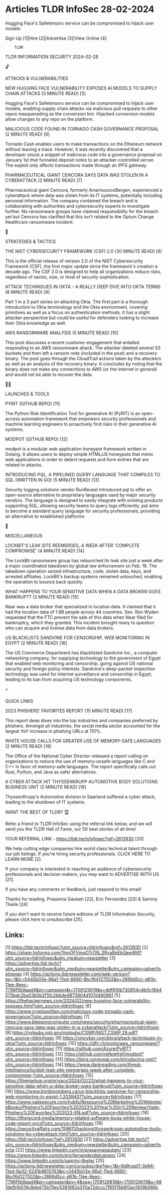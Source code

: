 # Articles TLDR InfoSec 28-02-2024

Hugging Face's Safetensors service can be compromised to hijack user
models  

Sign Up [1]|Hire [2]|Advertise [3]|View Online [4] 

		TLDR 

TLDR INFORMATION SECURITY 2024-02-28

🔓 

ATTACKS & VULNERABILITIES

 NEW HUGGING FACE VULNERABILITY EXPOSES AI MODELS TO SUPPLY CHAIN
ATTACKS (3 MINUTE READ) [5] 

 Hugging Face's Safetensors service can be compromised to hijack user
models, enabling supply chain attacks via malicious pull requests to
other repos masquerading as the conversion bot. Hijacked conversion
models allow changes to any repo on the platform. 

 MALICIOUS CODE FOUND IN TORNADO CASH GOVERNANCE PROPOSAL (2 MINUTE
READ) [6] 

 Tornado Cash enables users to make transactions on the Ethereum
network without leaving a trace. However, it was recently discovered
that a developer snuck a snippet of malicious code into a governance
proposal on January 1st that funneled deposit notes to an
attacker-controlled server. The exploit only affects transactions made
through an IPFS gateway. 

 PHARMACEUTICAL GIANT CENCORA SAYS DATA WAS STOLEN IN A CYBERATTACK (2
MINUTE READ) [7] 

 Pharmaceutical giant Cencora, formerly AmerisourceBergen, experienced
a cyberattack where data was stolen from its IT systems, potentially
including personal information. The company contained the breach and
is collaborating with authorities and cybersecurity experts to
investigate further. No ransomware groups have claimed responsibility
for the breach yet but Cencora has clarified that this isn't related
to the Optum Change Healthcare ransomware incident. 

🧠 

STRATEGIES & TACTICS

 THE NIST CYBERSECURITY FRAMEWORK (CSF) 2.0 (30 MINUTE READ) [8] 

 This is the official release of version 2.0 of the NIST Cybersecurity
Framework (CSF), the first major update since the framework's creation
a decade ago. The CSF 2.0 is designed to help all organizations reduce
risks, regardless of sector, size, or level of security
sophistication. 

 ATTACK TECHNIQUES IN OKTA - A REALLY DEEP DIVE INTO OKTA TERMS (8
MINUTE READ) [9] 

 Part 1 in a 3 part series on attacking Okta. The first part is a
thorough introduction to Okta terminology and the Okta environment,
covering primitives as well as a focus on authentication methods. It
has a slight attacker perspective but could be useful for defenders
looking to increase their Okta knowledge as well. 

 AWS RANSOMWARE ANALYSIS (5 MINUTE READ) [10] 

 This post discusses a recent customer engagement that entailed
responding to an AWS ransomware attack. The attacker deleted several
S3 buckets and then left a ransom note (included in the post) and a
recovery binary. The post goes through the CloudTrail actions taken by
the attackers as well as an analysis of the recovery binary. It
concludes by noting that the binary does not make any connections to
AWS (or the internet in general) and would not be able to recover the
data. 

🧑‍💻 

LAUNCHES & TOOLS

 PYRIT (GITHUB REPO) [11] 

 The Python Risk Identification Tool for generative AI (PyRIT) is an
open-access automation framework that empowers security professionals
and machine learning engineers to proactively find risks in their
generative AI systems. 

 MODPOT (GITHUB REPO) [12] 

 modpot is a modular web application honeypot framework written in
Golang. It allows users to deploy simple HTML/JS honeypots that mimic
web applications in order to detect requests and form entries that are
related to attacks. 

 INTRODUCING PQL, A PIPELINED QUERY LANGUAGE THAT COMPILES TO SQL
(WRITTEN IN GO) (5 MINUTE READ) [13] 

 Security logging solutions vendor RunReveal introduced pql to offer
an open-source alternative to proprietary languages used by major
security vendors. The language is designed to easily integrate with
existing products supporting SQL, allowing security teams to query
logs efficiently. pql aims to become a standard query language for
security professionals, providing an alternative to established
platforms. 

🎁 

MISCELLANEOUS

 LOCKBIT'S LEAK SITE REEMERGES, A WEEK AFTER 'COMPLETE COMPROMISE' (4
MINUTE READ) [14] 

 The LockBit ransomware group has relaunched its leak site just a week
after a major coordinated takedown by global law enforcement on Feb.
19. The takedown operation seized infrastructure, code, stolen data,
keys, and arrested affiliates. LockBit's backup systems remained
untouched, enabling the operation to bounce back quickly. 

 WHAT HAPPENS TO YOUR SENSITIVE DATA WHEN A DATA BROKER GOES BANKRUPT?
(3 MINUTE READ) [15] 

 Near was a data broker that specialized in location data. It claimed
that it had the location data of 1.6B people across 44 countries. Sen.
Ron Wyden requested that the FTC prevent the sale of this data when
Near filed for bankruptcy, which they granted. This incident brought
many to question who can acquire and license data from data brokers. 

 US BLACKLISTS SANDVINE FOR CENSORSHIP, WEB MONITORING IN EGYPT (2
MINUTE READ) [16] 

 The US Commerce Department has blacklisted Sandvine Inc., a computer
networking company, for supplying technology to the government of
Egypt that enabled web monitoring and censorship, going against US
national security and foreign policy interests. Sandvine's deep-packet
inspection technology was used for internet surveillance and
censorship in Egypt, leading to its ban from acquiring US technology
components. 

⚡ 

QUICK LINKS

 2023 PHISHERS' FAVORITES REPORT (15 MINUTE READ) [17] 

 This report deep dives into the top industries and companies
preferred by phishers. Amongst all industries, the social media sector
accounted for the largest YoY increase in phishing URLs at 110%. 

 WHITE HOUSE CALLS FOR GREATER USE OF MEMORY-SAFE LANGUAGES (2 MINUTE
READ) [18] 

 The Office of the National Cyber Director released a report calling
on organizations to reduce the use of memory-unsafe languages like C
and C++ in favor of memory-safe languages. The report specifically
calls out Rust, Python, and Java as safer alternatives. 

 A CYBER ATTACK HIT THYSSENKRUPP AUTOMOTIVE BODY SOLUTIONS BUSINESS
UNIT (2 MINUTE READ) [19] 

 ThyssenKrupp's Automotive division in Saarland suffered a cyber
attack, leading to the shutdown of IT systems. 

WANT THE BEST OF TLDR? 🏆

Refer a friend to TLDR InfoSec using the referral link below, and we
will send you the TLDR Hall of Fame, our 50 best stories of all time!

YOUR REFERRAL LINK - https://tldr.tech/infosec?ref=2613930 [20]

 We help cutting edge companies hire world class technical talent
through our job listings. If you're hiring security professionals,
CLICK HERE TO LEARN MORE [2]. 

If your company is interested in reaching an audience of cybersecurity
professionals and decision makers, you may want to ADVERTISE WITH US
[21]. 

If you have any comments or feedback, just respond to this email! 

Thanks for reading, 
Prasanna Gautam [22], Eric Fernandez [23] & Sammy Tbeile [24] 

If you don't want to receive future editions of TLDR Information
Security, please click here to unsubscribe [25]. 

 

Links:
------
[1] https://tldr.tech/infosec?utm_source=tldrinfosec&ref=2613930
[2] https://share.hsforms.com/1hmOFVmqOTrON_SRvaRqEbQee466?utm_source=tldrinfosec&utm_medium=newsletter
[3] https://advertise.tldr.tech/?utm_source=tldrinfosec&utm_medium=newsletter&utm_campaign=advertisetopnav
[4] https://actions.tldrnewsletter.com/web-version?ep=1&lc=0445b03e-96a1-11ed-8690-8bcf64127502&p=2899d5cc-d61b-11ee-8eec-7796f5b9aad4&pt=campaign&t=1709129019&s=ddf910b730854c4b0c1844575bdc2ba53b5b2f10c2bbde4873804d107d490961
[5] https://thehackernews.com/2024/02/new-hugging-face-vulnerability-exposes.html?utm_source=tldrinfosec
[6] https://www.cryptopolitan.com/malicious-code-tornado-cash-governance/?utm_source=tldrinfosec
[7] https://www.bleepingcomputer.com/news/security/pharmaceutical-giant-cencora-says-data-was-stolen-in-a-cyberattack/?utm_source=tldrinfosec
[8] https://nvlpubs.nist.gov/nistpubs/CSWP/NIST.CSWP.29.pdf?utm_source=tldrinfosec
[9] https://xmcyber.com/blog/attack-techniques-in-okta/?utm_source=tldrinfosec
[10] https://dfir.ch/posts/aws_ransomware/?utm_source=tldrinfosec
[11] https://github.com/Azure/PyRIT?utm_source=tldrinfosec
[12] https://github.com/referefref/modpot?utm_source=tldrinfosec
[13] https://blog.runreveal.com/introducing-pql/?utm_source=tldrinfosec
[14] https://www.darkreading.com/threat-intelligence/lockbit-leak-site-reemerges-week-after-complete-compromise-?utm_source=tldrinfosec
[15] https://themarkup.org/privacy/2024/02/23/what-happens-to-your-sensitive-data-when-a-data-broker-goes-bankrupt?utm_source=tldrinfosec
[16] https://www.bnnbloomberg.ca/us-blacklists-sandvine-for-censorship-web-monitoring-in-egypt-1.2039407?utm_source=tldrinfosec
[17] https://www.vadesecure.com/hubfs/Ressource%20Marketing%20Website/eBooks/Phishers%20Favorites%202023%20Year%20in%20Review/Vade-Phishers%20Favorites%202023-EN.pdf?utm_source=tldrinfosec
[18] https://therecord.media/memory-related-software-bugs-white-house-code-report-oncd?utm_source=tldrinfosec
[19] https://securityaffairs.com/159611/hacking/thyssenkrupp-automotive-body-solutions-bu-cyberattack.html?utm_source=tldrinfosec
[20] https://tldr.tech/infosec?ref=2613930
[21] https://advertise.tldr.tech/?utm_source=tldrinfosec&utm_medium=newsletter&utm_campaign=advertisecta
[22] https://www.linkedin.com/in/prasannagautam/
[23] https://www.linkedin.com/in/ericfernandezdelcampo/
[24] https://www.linkedin.com/in/sammy-tbeile/
[25] https://actions.tldrnewsletter.com/unsubscribe?ep=1&l=8d9cea11-3e94-11ed-9a32-0241b9615763&lc=0445b03e-96a1-11ed-8690-8bcf64127502&p=2899d5cc-d61b-11ee-8eec-7796f5b9aad4&pt=campaign&pv=4&spa=1709128818&t=1709129019&s=981defb1b519c8eb475b75ec5361982a370a72dccc7f65f15b6f3acf409b588c